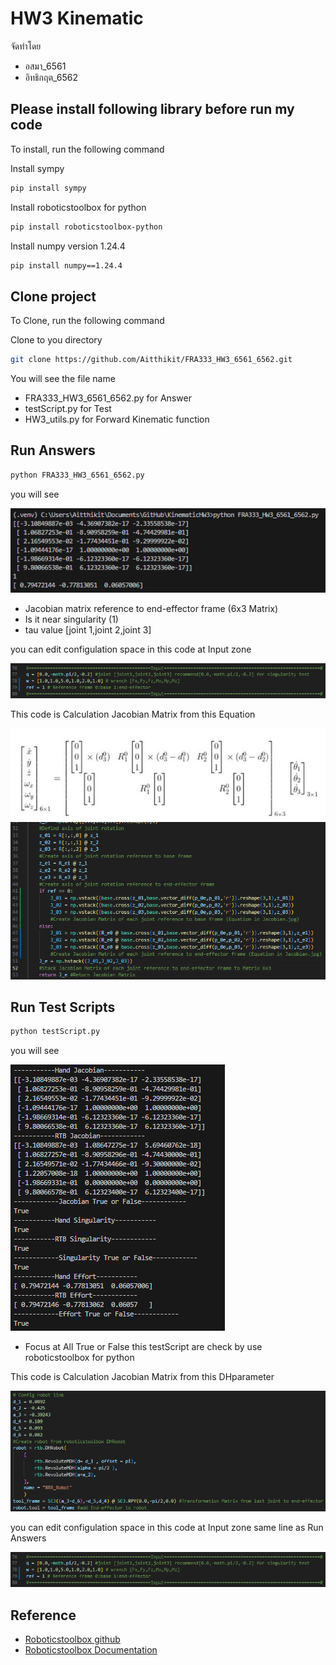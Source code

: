 
# HW3 Kinematic
จัดทำโดย
- อสมา_6561
- อิทธิกฤต_6562


## Please install following library before run my code

To install, run the following command

Install sympy
```bash
pip install sympy
```
Install roboticstoolbox for python
```bash
pip install roboticstoolbox-python
```
Install numpy version 1.24.4
```bash
pip install numpy==1.24.4
```
## Clone project

To Clone, run the following command

Clone to you directory
```bash
git clone https://github.com/Aitthikit/FRA333_HW3_6561_6562.git
```
You will see the file name 
- FRA333_HW3_6561_6562.py for Answer
- testScript.py for Test
-  HW3_utils.py for Forward Kinematic function
## Run Answers
```bash
python FRA333_HW3_6561_6562.py
```
you will see

![alt text](https://github.com/aitthikit/FRA333_HW3_6561_6562/blob/main/Picture/Answer.png?raw=true)
- Jacobian matrix reference to end-effector frame (6x3 Matrix)
- Is it near singularity (1)
- tau value [joint 1,joint 2,joint 3]
  
you can edit configulation space in this code at Input zone

![alt text](https://github.com/aitthikit/FRA333_HW3_6561_6562/blob/main/Picture/Input.png?raw=true)

This code is Calculation Jacobian Matrix from this Equation

![alt text](https://github.com/aitthikit/FRA333_HW3_6561_6562/blob/main/Picture/Jacobian.jpg?raw=true)
![alt text](https://github.com/aitthikit/FRA333_HW3_6561_6562/blob/main/Picture/JacobianCal.png?raw=true)
## Run Test Scripts
```bash
python testScript.py
```
you will see

![alt text](https://github.com/aitthikit/FRA333_HW3_6561_6562/blob/main/Picture/TestScriptsAns.png?raw=true)
- Focus at All True or False this testScript are check by use roboticstoolbox for python
  
This code is Calculation Jacobian Matrix from this DHparameter

![alt text](https://github.com/aitthikit/FRA333_HW3_6561_6562/blob/main/Picture/DHrobot.png?raw=true)

you can edit configulation space in this code at Input zone same line as Run Answers

![alt text](https://github.com/aitthikit/FRA333_HW3_6561_6562/blob/main/Picture/Input.png?raw=true)

## Reference

- [Roboticstoolbox github](https://github.com/petercorke/robotics-toolbox-python)
- [Roboticstoolbox Documentation](https://petercorke.github.io/robotics-toolbox-python/index.html)
